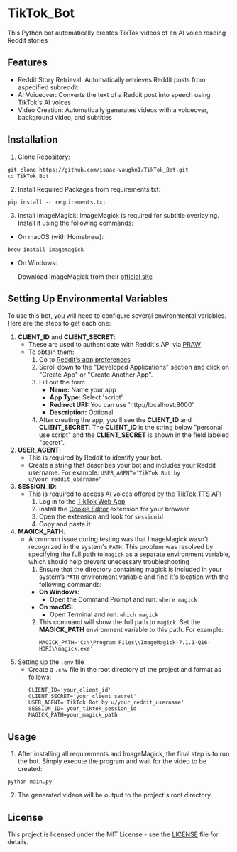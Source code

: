 ﻿# TikTok_Bot 
This Python bot automatically creates TikTok videos of an AI voice reading Reddit stories

## Features
- Reddit Story Retrieval: Automatically retrieves Reddit posts from aspecified subreddit
- AI Voiceover: Converts the text of a Reddit post into speech using TikTok's AI voices
- Video Creation: Automatically generates videos with a voiceover, background video, and subtitles

## Installation
1. Clone Repository:
```
git clone https://github.com/isaac-vaughn1/TikTok_Bot.git
cd TikTok_Bot
```
2. Install Required Packages from requirements.txt:
```
pip install -r requirements.txt
```
3. Install ImageMagick:
ImageMagick is required for subtitle overlaying. Install it using the following commands:
- On macOS (with Homebrew):
```
brew install imagemagick
```
- On Windows:

  Download ImageMagick from their [official site](https://imagemagick.org/index.php)
## Setting Up Environmental Variables
To use this bot, you will need to configure several environmental variables. Here are the steps to get each one:
1. **CLIENT_ID** and **CLIENT_SECRET**:
    - These are used to authenticate with Reddit's API via [PRAW](https://praw.readthedocs.io/en/stable/)
    - To obtain them:
      1. Go to [Reddit's app preferences](https://www.reddit.com/prefs/apps)
      2. Scroll down to the "Developed Applications" section and click on "Create App" or "Create Another App".
      3. Fill out the form
         - **Name:** Name your app
         - **App Type:** Select 'script'
         - **Redirect URI:** You can use 'http://localhost:8000'
         - **Description:** Optional
      4. After creating the app, you'll see the **CLIENT_ID** and **CLIENT_SECRET**. The **CLIENT_ID** is the string below "personal use script" and the **CLIENT_SECRET** is shown in the field labeled "secret".
2. **USER_AGENT**:
    - This is required by Reddit to identify your bot.
    - Create a string that describes your bot and includes your Reddit username. For example: `USER_AGENT='TikTok Bot by u/your_reddit_username'`
3. **SESSION_ID**:
    - This is required to access AI voices offered by the [TikTok TTS API](https://github.com/oscie57/tiktok-voice)
      1. Log in to the [TikTok Web App](https://www.tiktok.com/)
      2. Install the [Cookie Editor](https://cookie-editor.com/) extension for your browser
      3. Open the extension and look for `sessionid`
      4. Copy and paste it
4. **MAGICK_PATH**:
    - A common issue during testing was that ImageMagick wasn't recognized in the system's `PATH`. This problem was resolved by specifying the full path to `magick` as a separate environment variable, which should help prevent unecessary troubleshooting
      1. Ensure that the directory containing magick is included in your system’s `PATH` environment variable and find it's location with the following commands:
        - **On Windows:**
          - Open the Command Prompt and run: `where magick`
        - **On macOS:**
          - Open Terminal and run: `which magick`
      2. This command will show the full path to `magick`. Set the **MAGICK_PATH** environment variable to this path. For example:
         ```
         MAGICK_PATH='C:\\Program Files\\ImageMagick-7.1.1-Q16-HDRI\\magick.exe'
         ```
5. Setting up the `.env` file
   - Create a `.env` file in the root directory of the project and format as follows:
     ```
     CLIENT_ID='your_client_id'
     CLIENT_SECRET='your_client_secret'
     USER_AGENT='TikTok Bot by u/your_reddit_username'
     SESSION_ID='your_tiktok_session_id'
     MAGICK_PATH=your_magick_path
     ```
     
## Usage
1. After installing all requirements and ImageMagick, the final step is to run the bot. Simply execute the program and wait for the video to be created:
```
python main.py
```
2. The generated videos will be output to the project's root directory.

## License
This project is licensed under the MIT License - see the [LICENSE](LICENSE) file for details.
